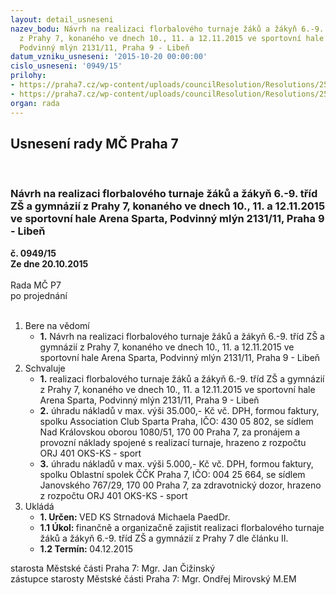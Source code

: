 ```yaml
---
layout: detail_usneseni
nazev_bodu: Návrh na realizaci florbalového turnaje žáků a žákyň 6.-9. tříd ZŠ a gymnázií
  z Prahy 7, konaného ve dnech 10., 11. a 12.11.2015 ve sportovní hale Arena Sparta,
  Podvinný mlýn 2131/11, Praha 9 - Libeň
datum_vzniku_usneseni: '2015-10-20 00:00:00'
cislo_usneseni: '0949/15'
prilohy:
- https://praha7.cz/wp-content/uploads/councilResolution/Resolutions/25900/67-15-m34d_florbal_2015.doc
- https://praha7.cz/wp-content/uploads/councilResolution/Resolutions/25900/67-15-zapis_7_jednani_sk_12_10_2015.pdf
organ: rada
---
```

<div id="ucUsn_pList" class="usn">
	<span><h2>Usnesení rady MČ Praha 7 </h2>
<br></span><div class="standBody">
<span><h3>Návrh na realizaci florbalového turnaje žáků a žákyň 6.-9. tříd ZŠ a gymnázií z Prahy 7, konaného ve dnech 10., 11. a 12.11.2015 ve sportovní hale Arena Sparta, Podvinný mlýn 2131/11, Praha 9 - Libeň</h3></span><div class="center">
		<strong>č. 0949/15</strong><br>
	</div>
<div class="center">
		<strong>Ze dne 20.10.2015</strong><br><br>
	</div>Rada MČ P7<br> po projednání<br><br><ol>
<li>Bere na vědomí<ul><li>
<strong>1.</strong> Návrh na realizaci florbalového turnaje žáků a žákyň 6.-9. tříd ZŠ a gymnázií z Prahy 7, konaného ve dnech 10., 11. a 12.11.2015 ve sportovní hale Arena Sparta, Podvinný mlýn 2131/11, Praha 9 - Libeň    </li></ul>
</li>
<li>Schvaluje<ul>
<li>
<strong>1.</strong> realizaci florbalového turnaje žáků a žákyň 6.-9. tříd ZŠ a gymnázií z Prahy 7, konaného ve dnech 10., 11. a 12.11.2015 ve sportovní hale Arena Sparta, Podvinný mlýn 2131/11, Praha 9 - Libeň</li>
<li>
<strong>2.</strong> úhradu nákladů v max. výši 35.000,- Kč vč. DPH, formou faktury, spolku Association Club Sparta Praha, IČO: 430 05 802, se sídlem Nad Královskou oborou 1080/51, 170 00 Praha 7, za pronájem a provozní náklady spojené s realizací turnaje, hrazeno z rozpočtu ORJ 401 OKS-KS - sport</li>
<li>
<strong>3.</strong> úhradu nákladů v max. výši 5.000,- Kč vč. DPH, formou faktury, spolku Oblastní spolek ČČK Praha 7, IČO: 004 25 664, se sídlem Janovského 767/29, 170 00 Praha 7, za zdravotnický dozor, hrazeno z rozpočtu ORJ 401 OKS-KS - sport       </li>
</ul>
</li>
<li>Ukládá<ul>
<li>
<strong>1. Určen: </strong>VED KS Strnadová Michaela PaedDr.</li>
<li>
<strong>1.1 Úkol: </strong>finančně a organizačně zajistit realizaci florbalového turnaje žáků a žákyň 6.-9. tříd ZŠ a gymnázií z Prahy 7 dle článku II.</li>
<li>
<strong>1.2 Termín: </strong>04.12.2015</li>
</ul>
</li>
</ol>starosta Městské části Praha 7: Mgr. Jan Čižinský<br>zástupce starosty Městské části Praha 7: Mgr. Ondřej Mirovský M.EM 
</div>
</div>